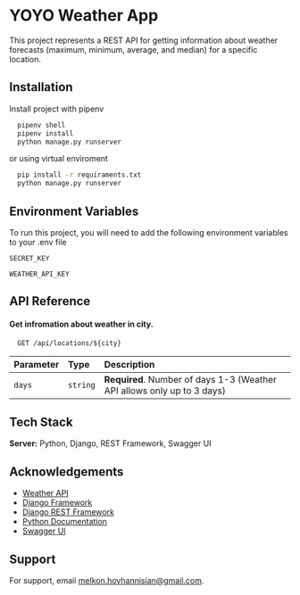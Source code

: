 
# YOYO Weather App

This project represents a REST API for getting information about weather forecasts (maximum, minimum, average, and median) for a specific location.


## Installation

Install project with pipenv

```bash
  pipenv shell
  pipenv install
  python manage.py runserver 
```

or using virtual enviroment
```bash
  pip install -r requiraments.txt
  python manage.py runserver 
```

    
## Environment Variables

To run this project, you will need to add the following environment variables to your .env file

`SECRET_KEY`

`WEATHER_API_KEY`

  
## API Reference

#### Get infromation about weather in city.

```http
  GET /api/locations/${city}
```

| Parameter | Type     | Description                |
| :-------- | :------- | :------------------------- |
| `days` | `string` | **Required**. Number of days 1-3 (Weather API allows only up to 3 days) |

## Tech Stack

**Server:** Python, Django, REST Framework, Swagger UI

  
## Acknowledgements

 - [Weather API](https://awesomeopensource.com/project/elangosundar/awesome-README-templates)
 - [Django Framework](https://www.djangoproject.com/)
 - [Django REST Framework](https://www.django-rest-framework.org/)
 - [Python Documentation](https://www.python.org/)
 - [Swagger UI](https://swagger.io/tools/swagger-ui/)
 

  
## Support

For support, email melkon.hovhannisian@gmail.com.

  